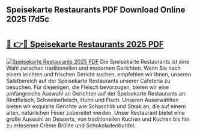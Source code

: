 ## Speisekarte Restaurants PDF Download Online 2025 I7d5c

# <h2><a href="http://gce7jx.nevu.top/?p=Speisekarte+Restaurants">🔗 👉🔴 Speisekarte Restaurants 2025 PDF</a></h2>

[![Speisekarte Restaurants 2025 PDF](https://i.imgur.com/dBaPXMq.png)](http://gce7jx.nevu.top/?p=Speisekarte+Restaurants)
Die Speisekarte Restaurants ist eine Wahl zwischen traditionellen und modernen Gerichten. Wenn Sie nach einem leichten und frischen Gericht suchen, empfehlen wir Ihnen, unseren Salatbereich auf der Speisekarte Restaurants unserer Cafeteria zu besuchen. Für diejenigen, die Fleisch bevorzugen, bieten wir eine umfangreiche Auswahl an Gerichten auf der Speisekarte Restaurants an: Rindfleisch, Schweinefleisch, Huhn und Fisch. Unseren Auserwählten bieten wir exquisite Gerichte wie Schaschlik und Steak an, die auf einem alten, natürlichen Feuer zubereitet werden. Unser Restaurant bietet eine große Auswahl an Desserts, von traditionellen Kuchen und Kuchen bis hin zu erlesenen Crème Brûlée und Schokoladenburdel.
